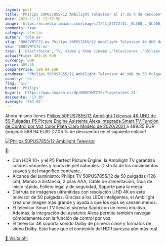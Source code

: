 ```yaml
---
layout: post
title: 'Philips 50PUS7855/12 Ambilight Televisor al 17.05 % de descuento'
date: 2021-11-11 13:37:50
image: 'https://m.media-amazon.com/images/I/41j2tTI2fIL._SL500_._SL400_.jpg'
comments: true
category: ofertas
author: 'tole.es'
slug: 'B08CVMTC72-es Philips 50PUS7855/12 Ambilight Televisor 4K UHD de 50...'
sku: 'B08CVMTC72-es'
tags: [ 'Electrónica','TV, vídeo y home cinema','Televisores','philips','smart','televisor','tv', ]
actualPrice: 489.35 EUR
currency: EUR
price: 489.35
comparePrice: 589.94 EUR
prodname: 'Philips 50PUS7855/12 Ambilight Televisor 4K UHD de 50 Pulgadas  P5 Picture Engine  Asistente Alexa integrada  Smart TV  Función de Control por Voz   Color Plata Claro  Modelo de 2020/2021 '
country: 'es'
flag: '🇪🇸'
brand: 'Philips'
buyurl: 'https://www.amazon.es/dp/B08CVMTC72/?tag=tolees-21'
descuento: '17.05'
average: '467.02'
---
```


Ahora mismo tienes [Philips 50PUS7855/12 Ambilight Televisor 4K UHD de 50 Pulgadas  P5 Picture Engine  Asistente Alexa integrada  Smart TV  Función de Control por Voz   Color Plata Claro  Modelo de 2020/2021 ](https://www.amazon.es/dp/B08CVMTC72/?tag=tolees-21) a 489.35 EUR (original: 589.94 EUR) (17.05 %  de descuento) en el siguiente enlace!

[![Philips 50PUS7855/12 Ambilight Televisor](https://m.media-amazon.com/images/I/41j2tTI2fIL._SL500_._SL400_.jpg)](https://www.amazon.es/dp/B08CVMTC72/?tag=tolees-21)

🔎:

- Con HDR 10+ y el P5 Perfect Picture Engine, la Ambilight TV garantiza colores vibrantes y tonos de piel naturales. Disfruta de los movimientos suaves y del magnífico contraste.
- Alcance del suministro: Philips TV 50PUS7855/12 de 50 pulgadas (126 cm); Mando a distancia, 2 pilas AAA, Cable de alimentación, Guía de inicio rápido, Folleto legal y de seguridad, Soporte para la mesa
- Disfruta de imágenes ultranítidas con resolución UHD 4K en este televisor de 50 pulgadas. Gracias a los LEDs inteligentes, el Ambilight crea una imagen más grande y ayuda a que los ojos se cansen menos.
- El televisor Smart TV lleva el sistema Saphi con un menú intuitivo. Además, la integración del asistente Alexa permite también navegar cómodamente con la función de control por voz.
- El televisor 4K soporta sonido Dolby de primera clase y formatos de video Dolby. Esto hace que el contenido del HDR parezca aún más real.

[🛒 Visítala!!!](https://www.amazon.es/dp/B08CVMTC72/?tag=tolees-21)
